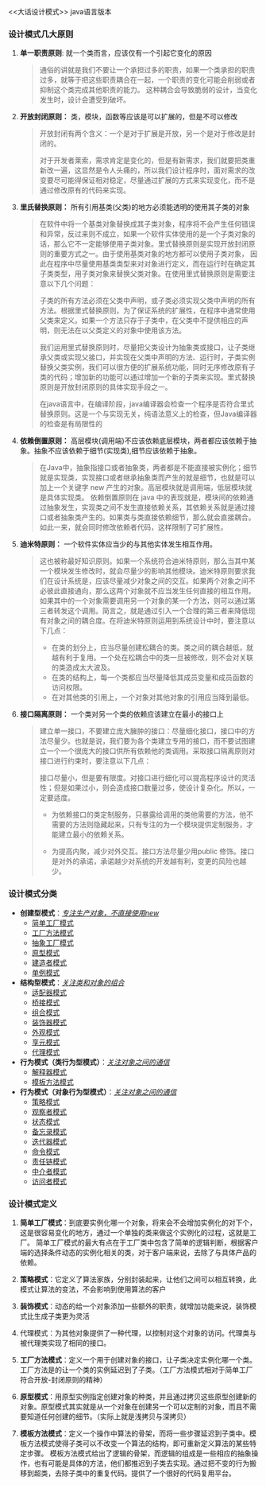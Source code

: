 <<大话设计模式>> java语言版本

### 设计模式几大原则

1. **单一职责原则**:  就一个类而言，应该仅有一个引起它变化的原因

   > 通俗的讲就是我们不要让一个承担过多的职责，如果一个类承担的职责过多，就等于把这些职责耦合在一起，一个职责的变化可能会削弱或者抑制这个类完成其他职责的能力。 这种耦合会导致脆弱的设计，当变化发生时，设计会遭受到破坏。

2. **开放封闭原则：** 类，模块，函数等应该是可以扩展的，但是不可以修改

   > 开放封闭有两个含义：一个是对于扩展是开放，另一个是对于修改是封闭的。
   >
   > 对于开发者莱索，需求肯定是变化的，但是有新需求，我们就要把类重新改一遍，这显然是令人头痛的，所以我们设计程序时，面对需求的改变要尽可能得保证相对稳定，尽量通过扩展的方式来实现变化，而不是通过修改原有的代码来实现。

3. **里氏替换原则：** 所有引用基类(父类)的地方必须能透明的使用其子类的对象

   > 在软件中将一个基类对象替换成其子类对象，程序将不会产生任何错误和异常，反过来则不成立，如果一个软件实体使用的是一个子类对象的话，那么它不一定能够使用子类对象。里式替换原则是实现开放封闭原则的重要方式之一。由于使用基类对象的地方都可以使用子类对象， 因此在程序中尽量使用基类类型来对对象进行定义，而在运行时在确定其子类类型，用子类对象来替换父类对象。在使用里式替换原则是需要注意以下几个问题：
   >
   > 子类的所有方法必须在父类中声明，或子类必须实现父类中声明的所有方法。根据里式替换原则，为了保证系统的扩展性，在程序中通常使用父类来定义。如果一个方法只存于子类中，在父类中不提供相应的声明，则无法在以父类定义的对象中使用该方法。
   >
   > 我们运用里式替换原则时，尽量把父类设计为抽象类或接口，让子类继承父类或实现父接口，并实现在父类中声明的方法、运行时，子类实例替换父类实例，我们可以很方便的扩展系统功能，同时无序修改原有子类的代码；增加新的功能可以通过增加一个新的子类来实现。里式替换原则是开放封闭原则的具体实现手段之一。
   >
   > 在java语言中，在编译阶段，java编译器会检查一个程序是否符合里式替换原则。这是一个与实现无关，纯语法意义上的检查，但Java编译器的检查是有局限性的

4. **依赖倒置原则：** 高层模块(调用端)不应该依赖底层模块，两者都应该依赖于抽象。抽象不应该依赖于细节(实现类),细节应该依赖于抽象。

   > 在Java中，抽象指接口或者抽象类，两者都是不能直接被实例化；细节就是实现类，实现接口或者继承抽象类而产生的就是细节，也就是可以加上一个关键字 new 产生的对象。高层模块就是调用端，低层模块就是具体实现类。 依赖倒置原则在 java 中的表现就是，模块间的依赖通过抽象发生，实现类之间不发生直接依赖关系，其依赖关系就是通过接口或者抽象类产生的。如果类与类直接依赖细节，那么就会直接耦合。如此一来，就会同时修改依赖者代码，这样限制了可扩展性。

5. **迪米特原则：** 一个软件实体应当少的与其他实体发生相互作用。

   > 这也被称最好知识原则。如果一个系统符合迪米特原则，那么当其中某一个模块发生修改时，就会尽量少的影响其他模块。迪米特原则要求我们在设计系统是，应该尽量减少对象之间的交互。如果两个对象之间不必彼此直接通向，那么这两个对象就不应当发生任何直接的相互作用。如果其中的一个对象需要调用另一个对象的某一个方法，则可以通过第三者转发这个调用。简言之，就是通过引入一个合理的第三者来降低现有对象之间的耦合度。在将迪米特原则运用到系统设计中时，要注意以下几点：
   >
   > - 在类的划分上，应当尽量创建松耦合的类。类之间的耦合越低，就越有利于复用。一个处在松耦合中的类一旦被修改，则不会对关联的类造成太大波及。
   > - 在类的结构上，每一个类都应当尽量降低其成员变量和成员函数的访问权限。
   > - 在对其他类的引用上，一个对象对其他对象的引用应当降到最低。

6. **接口隔离原则：** 一个类对另一个类的依赖应该建立在最小的接口上

   > 建立单一接口，不要建立庞大臃肿的接口：尽量细化接口，接口中的方法尽量少。也就是说，我们要为各个类建立专用的接口，而不要试图建立一个一个很庞大的接口供所有依赖他的类调用。采取接口隔离原则对接口进行约束时，要注意以下几点：
   >
   > 接口尽量小，但是要有限度。对接口进行细化可以提高程序设计的灵活性；但是如果过小，则会造成接口数量过多，使设计复杂化。所以，一定要适度。
   >
   > - 为依赖接口的类定制服务，只暴露给调用的类他需要的方法，他不需要的方法则隐藏起来，只有专注的为一个模块提供定制服务，才能建立最小的依赖关系。
   >
   > - 为提高内聚，减少对外交互。接口方法尽量少用public 修饰。接口是对外的承诺，承诺越少对系统的开发越有利，变更的风险也越少。

### 设计模式分类

- **创建型模式**：<u>*专注生产对象，不直接使用new*</u>
    - [简单工厂模式](https://github.com/1546844168/java-design-patterns/tree/master/simple-factory)
    - [工厂方法模式](https://github.com/1546844168/java-design-patterns/tree/master/factory-method)
    - [抽象工厂模式](https://github.com/1546844168/java-design-patterns/tree/master/abstract-factory)
    - [原型模式](https://github.com/1546844168/java-design-patterns/tree/master/prototype)
    - [建造者模式](https://github.com/1546844168/java-design-patterns/tree/master/builder)
    - [单例模式](https://github.com/1546844168/java-design-patterns/tree/master/singleton)
- **结构型模式**：*<u>关注类和对象的组合</u>*
    - [适配器模式](https://github.com/1546844168/java-design-patterns/tree/master/adapter)
    - [桥接模式](https://github.com/1546844168/java-design-patterns/tree/master/bridge)
    - [组合模式](https://github.com/1546844168/java-design-patterns/tree/master/composite)
    - [装饰器模式](https://github.com/1546844168/java-design-patterns/tree/master/decorator)
    - [外观模式](https://github.com/1546844168/java-design-patterns/tree/master/facade)
    - [享元模式](https://github.com/1546844168/java-design-patterns/tree/master/flyweight)
    - [代理模式](https://github.com/1546844168/java-design-patterns/tree/master/proxy)
- **行为模式（类行为型模式）**：*<u>关注对象之间的通信</u>*
    - [解释器模式](https://github.com/1546844168/java-design-patterns/tree/master/interpreter)
    - [模板方法模式](https://github.com/1546844168/java-design-patterns/tree/master/template)
- **行为模式（对象行为型模式）**：*<u>关注对象之间的通信</u>*
    - [策略模式](https://github.com/1546844168/java-design-patterns/tree/master/strategy)
    - [观察者模式](https://github.com/1546844168/java-design-patterns/tree/master/observer)
    - [状态模式](https://github.com/1546844168/java-design-patterns/tree/master/state)
    - [备忘录模式](https://github.com/1546844168/java-design-patterns/tree/master/memento)
    - [迭代器模式](https://github.com/1546844168/java-design-patterns/tree/master/iteractor)
    - [命令模式](https://github.com/1546844168/java-design-patterns/tree/master/command)
    - [责任链模式](https://github.com/1546844168/java-design-patterns/tree/master/responsibility-chain)
    - [中介者模式](https://github.com/1546844168/java-design-patterns/tree/master/mediator)
    - [访问者模式](https://github.com/1546844168/java-design-patterns/tree/master/visitor)

### 设计模式定义

1. **简单工厂模式**：到底要实例化哪一个对象，将来会不会增加实例化的对下个，这是很容易变化的地方，通过一个单独的类来做这个实例化的过程，这就是工厂。
   简单工厂模式的最大有点在于工厂类中包含了简单的逻辑判断，根据客户端的选择条件动态的实例化相关的类，对于客户端来说，去除了与具体产品的依赖。


2. **策略模式**：它定义了算法家族，分别封装起来，让他们之间可以相互转换，此模式让算法的变法，不会影响到使用算法的客户

3. **装饰模式**：动态的给一个对象添加一些额外的职责，就增加功能来说，装饰模式比生成子类更为灵活

4. 代理模式：为其他对象提供了一种代理，以控制对这个对象的访问。代理类与被代理类实现了相同的接口。

5. **工厂方法模式**：定义一个用于创建对象的接口，让子类决定实例化哪一个类。工厂方法是的让一个类的实例延迟到了子类。（工厂方法模式相对于简单工厂符合开放-封闭原则的精神）

6. **原型模式**：用原型实例指定创建对象的种类，并且通过拷贝这些原型创建新的对象。原型模式其实就是从一个对象在创建另一个可以定制的对象，而且不需要知道任何创建的细节。（实际上就是浅拷贝与深拷贝）

7. **模板方法模式**：定义一个操作中算法的骨架，而将一些步骤延迟到子类中。模板方法模式使得子类可以不改变一个算法的结构，即可重新定义算法的某些特定步骤。
   模板方法模式给出了逻辑的骨架，而逻辑的组成是一些相应的抽象操作，也有可能是具体的方法，他们都推迟到子类去实现。通过把不变的行为搬移到超类，去除子类中的重复代码。提供了一个很好的代码复用平台。